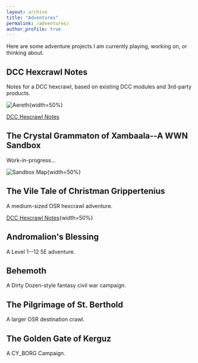 ```yaml
---
layout: archive
title: "Adventures"
permalink: /adventures/
author_profile: true
---
```


Here are some adventure projects I am currently playing, working on, or thinking about.


## DCC Hexcrawl Notes
Notes for a DCC hexcrawl, based on existing DCC modules and 3rd-party products.

![Aereth](http://theophrastus-b0mbastus.github.io/images/aereth_hex_names_numbers.webp){width=50%}

[DCC Hexcrawl Notes](https://theophrastus-b0mbastus.github.io/dcc-hexcrawl/)

## The Crystal Grammaton of Xambaala--A WWN Sandbox

Work-in-progress...

![Sandbox Map](http://theophrastus-b0mbastus.github.io/images/wwn_map.png){width=50%}


## The Vile Tale of Christman Grippertenius
A medium-sized OSR hexcrawl adventure.

[DCC Hexcrawl Notes](http://theophrastus-b0mbastus.github.io/images/bergkessel_hex_alt_pcs.png){width=50%}





## Andromalion's Blessing

A Level 1--12 5E adventure.

## Behemoth
A Dirty Dozen-style fantasy civil war campaign.

## The Pilgrimage of St. Berthold
A larger OSR destination crawl.

## The Golden Gate of Kerguz
A CY_BORG Campaign.
